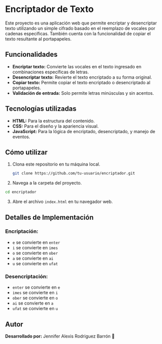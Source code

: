 # Encriptador de Texto

Este proyecto es una aplicación web que permite encriptar y desencriptar texto utilizando un simple cifrado basado en el reemplazo de vocales por cadenas específicas. También cuenta con la funcionalidad de copiar el texto resultante al portapapeles.

## Funcionalidades

- **Encriptar texto:** Convierte las vocales en el texto ingresado en combinaciones específicas de letras.
- **Desencriptar texto:** Revierte el texto encriptado a su forma original.
- **Copiar texto:** Permite copiar el texto encriptado o desencriptado al portapapeles.
- **Validación de entrada:** Solo permite letras minúsculas y sin acentos.

## Tecnologías utilizadas

- **HTML:** Para la estructura del contenido.
- **CSS:** Para el diseño y la apariencia visual.
- **JavaScript:** Para la lógica de encriptado, desencriptado, y manejo de eventos.

## Cómo utilizar

1. Clona este repositorio en tu máquina local.
   ```bash
   git clone https://github.com/tu-usuario/encriptador.git

2. Navega a la carpeta del proyecto.

```bash
cd encriptador
```

3. Abre el archivo `index.html` en tu navegador web.

## Detalles de Implementación

### Encriptación:

- `e` se convierte en `enter`
- `i` se convierte en `imes`
- `o` se convierte en `ober`
- `a` se convierte en `ai`
- `u` se convierte en `ufat`

### Desencriptación:

- `enter` se convierte en `e`
- `imes` se convierte en `i`
- `ober` se convierte en `o`
- `ai` se convierte en `a`
- `ufat` se convierte en `u`

## Autor

**Desarrollado por:** Jennifer Alexis Rodriguez Barrón 💜

